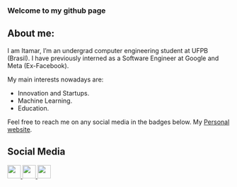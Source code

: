 ### Welcome to my github page

## About me:
I am Itamar, I’m an undergrad computer engineering student at UFPB (Brasil). I have previously interned as a Software Engineer at Google and Meta (Ex-Facebook).

My main interests nowadays are:
- Innovation and Startups.
- Machine Learning.
- Education.

Feel free to reach me on any social media in the badges below. My [Personal website](https://itamarrocha.github.io/).

## Social Media

<a href="https://www.instagram.com/itamarprf/"><img height="30" src="https://github.com/anirudhbelwadi/anirudhbelwadi/blob/master/images/insta.png"> <a href="https://www.linkedin.com/in/itamarrocha/"><img height="30" src="https://github.com/anirudhbelwadi/anirudhbelwadi/blob/master/images/linkedin.png"> 
<a href="https://www.github.com/ItamarRocha"><img height="30" src="https://cdn.jsdelivr.net/gh/devicons/devicon/icons/github/github-original.svg">
